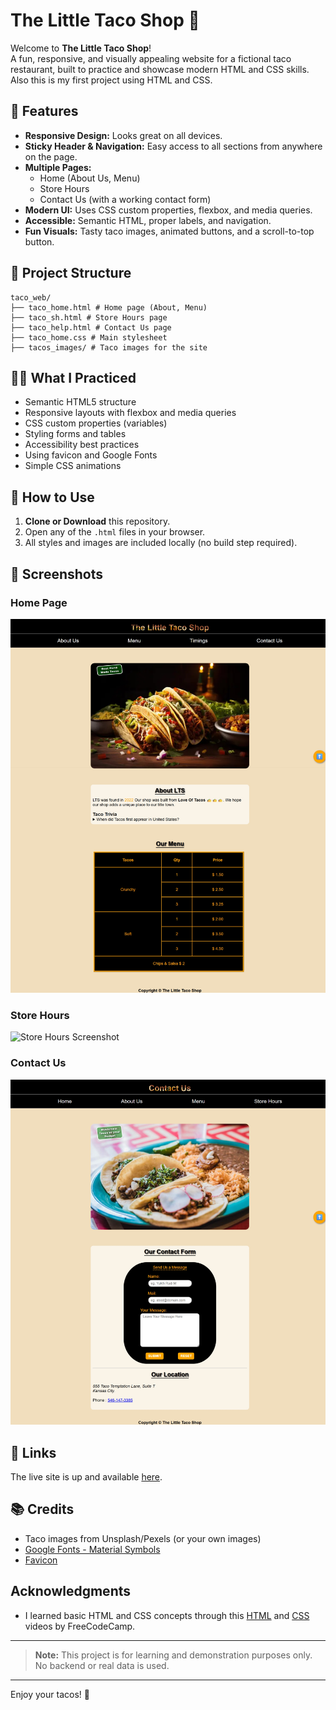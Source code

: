 # The Little Taco Shop 🌮

Welcome to **The Little Taco Shop**!  
A fun, responsive, and visually appealing website for a fictional taco restaurant, built to practice and showcase modern HTML and CSS skills. Also this is my first project using HTML and CSS.

## 🌟 Features

- **Responsive Design:** Looks great on all devices.
- **Sticky Header & Navigation:** Easy access to all sections from anywhere on the page.
- **Multiple Pages:**  
  - Home (About Us, Menu)
  - Store Hours
  - Contact Us (with a working contact form)
- **Modern UI:** Uses CSS custom properties, flexbox, and media queries.
- **Accessible:** Semantic HTML, proper labels, and navigation.
- **Fun Visuals:** Tasty taco images, animated buttons, and a scroll-to-top button.

## 📁 Project Structure

```plaintext
taco_web/ 
├── taco_home.html # Home page (About, Menu)
├── taco_sh.html # Store Hours page
├── taco_help.html # Contact Us page
├── taco_home.css # Main stylesheet
├── tacos_images/ # Taco images for the site
```


## 🧑‍💻 What I Practiced

- Semantic HTML5 structure
- Responsive layouts with flexbox and media queries
- CSS custom properties (variables)
- Styling forms and tables
- Accessibility best practices
- Using favicon and Google Fonts
- Simple CSS animations

## 🚀 How to Use

1. **Clone or Download** this repository.
2. Open any of the `.html` files in your browser.
3. All styles and images are included locally (no build step required).

## 📸 Screenshots

### Home Page  
![Home Page Screenshot](./screenshots/menu_page.png)

### Store Hours  
![Store Hours Screenshot](./screenshots/storeHours_page.png)

### Contact Us  
![Contact Page Screenshot](./screenshots/contact_page.png)

## 🔗 Links

The live site is up and available [here](https://adhik-6.github.io/taco_shop/).

## 📚 Credits

- Taco images from Unsplash/Pexels (or your own images)
- [Google Fonts - Material Symbols](https://fonts.google.com/icons)
- [Favicon](C:\Users\adhik\PycharmProjects\styling(css)\images\tacos\taco-logo1.webp)

## Acknowledgments

- I learned basic HTML and CSS concepts through this [HTML](https://youtu.be/kUMe1FH4CHE?si=MX1EwNO6EJGGic7T) and [CSS](https://youtu.be/OXGznpKZ_sA?si=Ly4-aC5mPY-QgtIm) videos by FreeCodeCamp.
  
---

> **Note:** This project is for learning and demonstration purposes only.  
> No backend or real data is used.

---

Enjoy your tacos! 🌮
